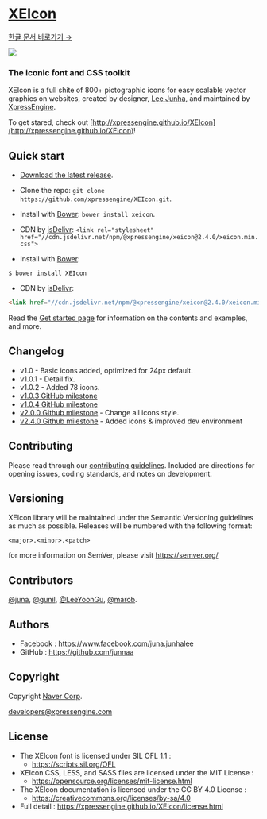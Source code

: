 # [XEIcon](http://xpressengine.github.io/XEIcon/)
[한글 문서 바로가기 →](https://github.com/xpressengine/XEIcon/blob/master/README_kor.md)

[![](https://data.jsdelivr.com/v1/package/npm/@xpressengine/xeicon/badge)](https://www.jsdelivr.com/package/npm/@xpressengine/xeicon)

### The iconic font and CSS toolkit
XEIcon is a full shite of 800+ pictographic icons for easy scalable vector graphics on websites,
created by designer, [Lee Junha](https://github.com/junnaa), and maintained by [XpressEngine](http://www.xpressengine.com).

To get stared, check out [http://xpressengine.github.io/XEIcon](http://xpressengine.github.io/XEIcon)!


## Quick start
- [Download the latest release](https://github.com/xpressengine/XEIcon/archive/master.zip).
- Clone the repo: `git clone https://github.com/xpressengine/XEIcon.git`.
- Install with [Bower](https://bower.io): `bower install xeicon`.
- CDN by [jsDelivr](https://www.jsdelivr.com/package/npm/@xpressengine/xeicon): `<link rel="stylesheet" href="//cdn.jsdelivr.net/npm/@xpressengine/xeicon@2.4.0/xeicon.min.css">`

- Install with [Bower](https://bower.io): 
```
$ bower install XEIcon
```

- CDN by [jsDelivr](https://www.jsdelivr.com/package/npm/@xpressengine/xeicon): 
```html
<link href="//cdn.jsdelivr.net/npm/@xpressengine/xeicon@2.4.0/xeicon.min.css" rel="stylesheet">
```

Read the [Get started page](https://xpressengine.github.io/XEIcon/started.html) for information on the contents and examples, and more.


## Changelog
- v1.0 - Basic icons added, optimized for 24px default.
- v1.0.1 - Detail fix.
- v1.0.2 - Added 78 icons.
- [v1.0.3 GitHub milestone](https://github.com/xpressengine/XEIcon/issues?q=milestone%3A%22XEIcon+1.0.3%22)
- [v1.0.4 GitHub milestone](https://github.com/xpressengine/XEIcon/milestones/XEIcon%201.0.4)
- [v2.0.0 Github milestone](https://github.com/xpressengine/XEIcon/milestones/XEIcon%202.1) - Change all icons style.
- [v2.4.0 Github milestone](https://github.com/xpressengine/XEIcon/milestone/5) - Added icons & improved dev environment


## Contributing
Please read through our [contributing guidelines](https://github.com/xpressengine/XEIcon/blob/master/CONTRIBUTING.md). Included are directions for opening issues, coding standards, and notes on development.


## Versioning
XEIcon library will be maintained under the Semantic Versioning guidelines as much as possible. Releases will be numbered with the following format:

`<major>.<minor>.<patch>`

for more information on SemVer, please visit https://semver.org/


## Contributors
[@juna](https://github.com/junnaa), [@gunil](https://github.com/gunil), [@LeeYoonGu](https://github.com/LeeYoonGu), [@marob](https://www.facebook.com/marob.99).

## Authors
- Facebook : https://www.facebook.com/juna.junhalee
- GitHub : https://github.com/junnaa

## Copyright
Copyright [Naver Corp](https://www.navercorp.com).

developers@xpressengine.com

## License
- The XEIcon font is licensed under SIL OFL 1.1 :
    - https://scripts.sil.org/OFL
- XEIcon CSS, LESS, and SASS files are licensed under the MIT License :
    - https://opensource.org/licenses/mit-license.html
- The XEIcon documentation is licensed under the CC BY 4.0 License :
    - https://creativecommons.org/licenses/by-sa/4.0
- Full detail : https://xpressengine.github.io/XEIcon/license.html
